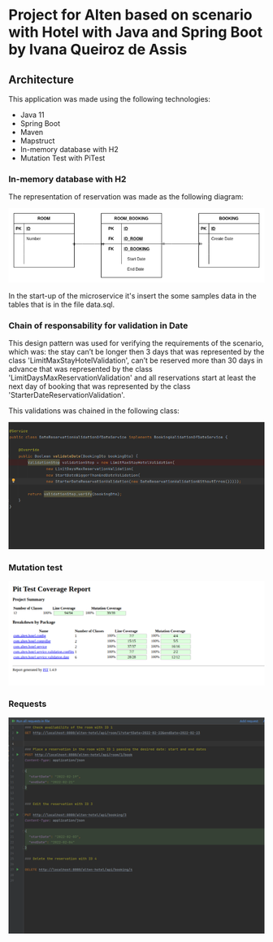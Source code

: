 # Project for Alten based on scenario with Hotel with Java and Spring Boot by Ivana Queiroz de Assis

## Architecture

This application was made using the following technologies:

- Java 11
- Spring Boot
- Maven
- Mapstruct
- In-memory database with H2
- Mutation Test with PiTest

### In-memory database with H2

The representation of reservation was made as the following diagram:

![Result](src/main/resources/static/alter-db.png)

In the start-up of the microservice it's insert the some samples data in the tables that is in the file data.sql.

### Chain of responsability for validation in Date

This design pattern was used for verifying the requirements of the scenario, which was: the stay can’t be longer
then 3 days that was represented by the class 'LimitMaxStayHotelValidation', can’t be reserved more than 30 days in advance
that was represented by the class 'LimitDaysMaxReservationValidation' and all reservations start at least the next day of booking
that was represented by the class 'StarterDateReservationValidation'.


This validations was chained in the following class:

![Chain-responsability](src/main/resources/static/alter-chain.png)

### Mutation test


![Result](src/main/resources/static/alter-pit.png)

### Requests

![Result](src/main/resources/static/alter-requests.png)